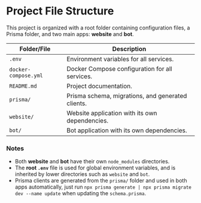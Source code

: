 # Project File Structure

This project is organized with a root folder containing configuration files, a Prisma folder, and two main apps: **website** and **bot**.

| Folder/File           | Description                                                     |
|----------------------|-----------------------------------------------------------------|
| `.env`               | Environment variables for all services.                         |
| `docker-compose.yml` | Docker Compose configuration for all services.                 |
| `README.md`          | Project documentation.                                          |
| `prisma/`            | Prisma schema, migrations, and generated clients.               |
| `website/`           | Website application with its own dependencies.                  |
| `bot/`               | Bot application with its own dependencies.                      |

### Notes

- Both **website** and **bot** have their own `node_modules` directories.
- The **root `.env`** file is used for global environment variables, and is inherited by lower directories such as `website` and `bot`.
- Prisma clients are generated from the `prisma/` folder and used in both apps automatically, just run `npx prisma generate | npx prisma migrate dev --name update` when updating the `schema.prisma`.
